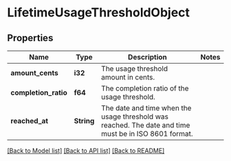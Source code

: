 # LifetimeUsageThresholdObject

## Properties

Name | Type | Description | Notes
------------ | ------------- | ------------- | -------------
**amount_cents** | **i32** | The usage threshold amount in cents. | 
**completion_ratio** | **f64** | The completion ratio of the usage threshold. | 
**reached_at** | **String** | The date and time when the usage threshold was reached. The date and time must be in ISO 8601 format. | 

[[Back to Model list]](../README.md#documentation-for-models) [[Back to API list]](../README.md#documentation-for-api-endpoints) [[Back to README]](../README.md)


